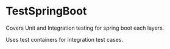 # TestSpringBoot

Covers Unit and Integration testing for spring boot each layers.


Uses test containers for integration test cases.

